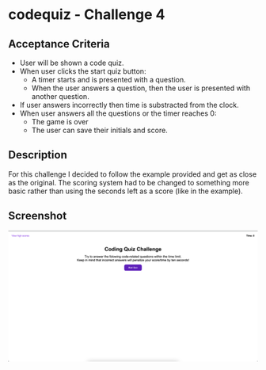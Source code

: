 # codequiz - Challenge 4
## Acceptance Criteria
- User will be shown a code quiz.
- When user clicks the start quiz button:
    - A timer starts and is presented with a question.
    - When the user answers a question, then the user is presented with another question.
- If user answers incorrectly then time is substracted from the clock.
- When user answers all the questions or the timer reaches 0:
    - The game is over 
    - The user can save their initials and score. 

## Description
For this challenge I decided to follow the example provided and get as close as the original. The scoring system had to be changed to something more basic rather than using the seconds left as a score (like in the example).

## Screenshot
<img width="1920" alt="Screen Shot" src="./assets/images/Screen Shot.png">